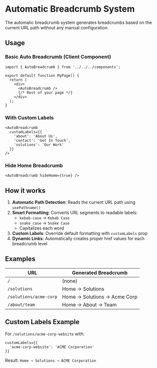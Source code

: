 # Automatic Breadcrumb System

The automatic breadcrumb system generates breadcrumbs based on the current URL path without any manual configuration.

## Usage

### Basic Auto Breadcrumb (Client Component)
```tsx
import { AutoBreadcrumb } from '../../../components';

export default function MyPage() {
  return (
    <div>
      <AutoBreadcrumb />
      {/* Rest of your page */}
    </div>
  );
}
```

### With Custom Labels
```tsx
<AutoBreadcrumb 
  customLabels={{
    'about': 'About Us',
    'contact': 'Get In Touch',
    'solutions': 'Our Work'
  }} 
/>
```

### Hide Home Breadcrumb
```tsx
<AutoBreadcrumb hideHome={true} />
```

## How it works

1. **Automatic Path Detection**: Reads the current URL path using `usePathname()`
2. **Smart Formatting**: Converts URL segments to readable labels:
   - `kebab-case` → `Kebab Case`
   - `snake_case` → `Snake Case`
   - Capitalizes each word
3. **Custom Labels**: Override default formatting with `customLabels` prop
4. **Dynamic Links**: Automatically creates proper href values for each breadcrumb level

## Examples

| URL | Generated Breadcrumb |
|-----|---------------------|
| `/` | (none) |
| `/solutions` | Home → Solutions |
| `/solutions/acme-corp` | Home → Solutions → Acme Corp |
| `/about/team` | Home → About → Team |

## Custom Labels Example

For `/solutions/acme-corp-website` with:
```tsx
customLabels={{
  'acme-corp-website': 'ACME Corporation'
}}
```

Result: `Home → Solutions → ACME Corporation`
